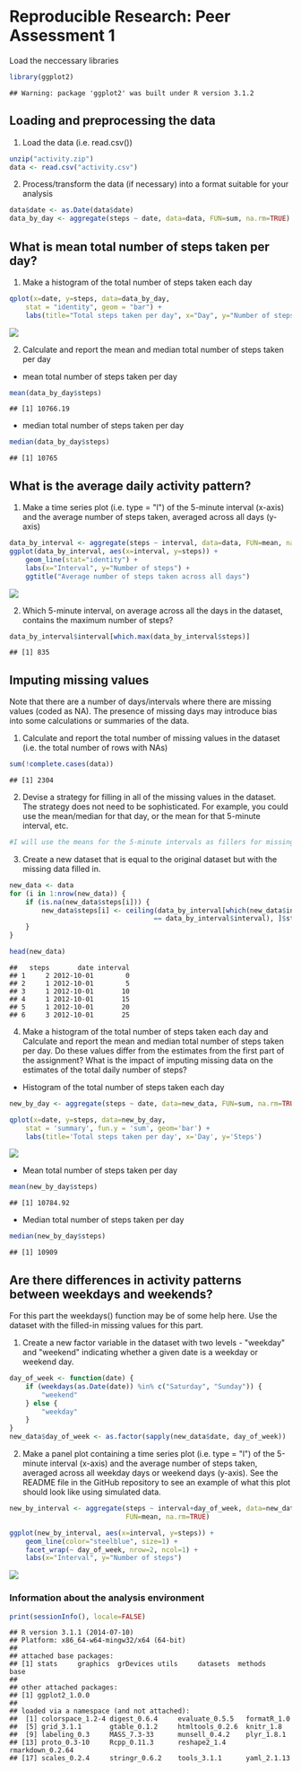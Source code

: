 # Reproducible Research: Peer Assessment 1

Load the neccessary libraries

```r
library(ggplot2)
```

```
## Warning: package 'ggplot2' was built under R version 3.1.2
```

## Loading and preprocessing the data
1. Load the data (i.e. read.csv())

```r
unzip("activity.zip")
data <- read.csv("activity.csv")
```

2. Process/transform the data (if necessary) into a format suitable for your 
analysis

```r
data$date <- as.Date(data$date)
data_by_day <- aggregate(steps ~ date, data=data, FUN=sum, na.rm=TRUE)
```

## What is mean total number of steps taken per day?
1. Make a histogram of the total number of steps taken each day

```r
qplot(x=date, y=steps, data=data_by_day,
    stat = "identity", geom = "bar") +
    labs(title="Total steps taken per day", x="Day", y="Number of steps")
```

![](./PA1_template_files/figure-html/unnamed-chunk-4-1.png) 

2. Calculate and report the mean and median total number of steps taken per day

* mean total number of steps taken per day

```r
mean(data_by_day$steps)
```

```
## [1] 10766.19
```

* median total number of steps taken per day

```r
median(data_by_day$steps)
```

```
## [1] 10765
```

## What is the average daily activity pattern?
1. Make a time series plot (i.e. type = "l") of the 5-minute interval (x-axis) 
and the average number of steps taken, averaged across all days (y-axis)

```r
data_by_interval <- aggregate(steps ~ interval, data=data, FUN=mean, na.rm=TRUE)
ggplot(data_by_interval, aes(x=interval, y=steps)) +
    geom_line(stat="identity") +
    labs(x="Interval", y="Number of steps") +
    ggtitle("Average number of steps taken across all days")
```

![](./PA1_template_files/figure-html/unnamed-chunk-7-1.png) 

2. Which 5-minute interval, on average across all the days in the dataset, 
contains the maximum number of steps?

```r
data_by_interval$interval[which.max(data_by_interval$steps)]
```

```
## [1] 835
```

## Imputing missing values
Note that there are a number of days/intervals where there are missing values 
(coded as NA). The presence of missing days may introduce bias into some 
calculations or summaries of the data.

1. Calculate and report the total number of missing values in the dataset 
(i.e. the total number of rows with NAs)

```r
sum(!complete.cases(data))
```

```
## [1] 2304
```

2. Devise a strategy for filling in all of the missing values in the dataset. 
The strategy does not need to be sophisticated. For example, you could use the 
mean/median for that day, or the mean for that 5-minute interval, etc.


```r
#I will use the means for the 5-minute intervals as fillers for missing values.
```

3. Create a new dataset that is equal to the original dataset but with the 
missing data filled in.

```r
new_data <- data                                                 
for (i in 1:nrow(new_data)) {
    if (is.na(new_data$steps[i])) {
        new_data$steps[i] <- ceiling(data_by_interval[which(new_data$interval[i] 
                                    == data_by_interval$interval), ]$steps)
    }
}

head(new_data)
```

```
##   steps       date interval
## 1     2 2012-10-01        0
## 2     1 2012-10-01        5
## 3     1 2012-10-01       10
## 4     1 2012-10-01       15
## 5     1 2012-10-01       20
## 6     3 2012-10-01       25
```

4. Make a histogram of the total number of steps taken each day and Calculate 
and report the mean and median total number of steps taken per day. Do these 
values differ from the estimates from the first part of the assignment? What is 
the impact of imputing missing data on the estimates of the total daily number 
of steps?

* Histogram of the total number of steps taken each day

```r
new_by_day <- aggregate(steps ~ date, data=new_data, FUN=sum, na.rm=TRUE)

qplot(x=date, y=steps, data=new_by_day, 
    stat = 'summary', fun.y = 'sum', geom='bar') +
    labs(title='Total steps taken per day', x='Day', y='Steps')
```

![](./PA1_template_files/figure-html/unnamed-chunk-12-1.png) 

* Mean total number of steps taken per day

```r
mean(new_by_day$steps)
```

```
## [1] 10784.92
```

* Median total number of steps taken per day

```r
median(new_by_day$steps)
```

```
## [1] 10909
```

## Are there differences in activity patterns between weekdays and weekends?
For this part the weekdays() function may be of some help here. Use the dataset 
with the filled-in missing values for this part.

1. Create a new factor variable in the dataset with two levels - "weekday" and 
"weekend" indicating whether a given date is a weekday or weekend day.

```r
day_of_week <- function(date) {
    if (weekdays(as.Date(date)) %in% c("Saturday", "Sunday")) {
        "weekend"
    } else {
        "weekday"
    }
}
new_data$day_of_week <- as.factor(sapply(new_data$date, day_of_week))
```

2. Make a panel plot containing a time series plot (i.e. type = "l") of the 
5-minute interval (x-axis) and the average number of steps taken, averaged 
across all weekday days or weekend days (y-axis). See the README file in the 
GitHub repository to see an example of what this plot should look like using 
simulated data.

```r
new_by_interval <- aggregate(steps ~ interval+day_of_week, data=new_data, 
                             FUN=mean, na.rm=TRUE)

ggplot(new_by_interval, aes(x=interval, y=steps)) + 
    geom_line(color="steelblue", size=1) + 
    facet_wrap(~ day_of_week, nrow=2, ncol=1) +
    labs(x="Interval", y="Number of steps")
```

![](./PA1_template_files/figure-html/unnamed-chunk-16-1.png) 

### Information about the analysis environment

```r
print(sessionInfo(), locale=FALSE)
```

```
## R version 3.1.1 (2014-07-10)
## Platform: x86_64-w64-mingw32/x64 (64-bit)
## 
## attached base packages:
## [1] stats     graphics  grDevices utils     datasets  methods   base     
## 
## other attached packages:
## [1] ggplot2_1.0.0
## 
## loaded via a namespace (and not attached):
##  [1] colorspace_1.2-4 digest_0.6.4     evaluate_0.5.5   formatR_1.0     
##  [5] grid_3.1.1       gtable_0.1.2     htmltools_0.2.6  knitr_1.8       
##  [9] labeling_0.3     MASS_7.3-33      munsell_0.4.2    plyr_1.8.1      
## [13] proto_0.3-10     Rcpp_0.11.3      reshape2_1.4     rmarkdown_0.2.64
## [17] scales_0.2.4     stringr_0.6.2    tools_3.1.1      yaml_2.1.13
```
